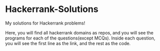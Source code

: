 # Hackerrank-Solutions
My solutions for Hackerrank problems!

Here, you will find all hackerrank domains as repos, and you will see the programs for each of the questions(except MCQs). Inside each question, you will see the first line as the link, and the rest as the code. 
